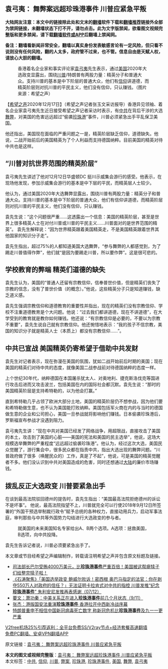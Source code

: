  <h2>袁弓夷： 舞弊案远超珍珠港事件 川普应紧急平叛</h2> <p class="notice"><b>大陆网友注意：本文中的链接除此处和文末的<a href="https://github.com/bannedbook/fanqiang" >翻墙</a>软件下载和<a href="https://github.com/killgcd/justmysocks/blob/master/README.md">翻墙推荐</a>链接外全部为禁网链接，未翻墙状态下打不开，请勿点击。此为文字版禁闻，欲看图文视频完整版和更多禁闻，请下载<a href="https://github.com/bannedbook/fanqiang">翻墙软件或APP</a>后翻墙上禁闻网。</p><p>备注：翻墙看新闻非常安全，翻墙以真实身份发表敏感言论有一定风险，但只看不说则没有任何风险，翻的人太多，政府管不过来，也不管。信息自由是天赋人权，请放心大胆的翻墙。</b></p>  <div class="entry"> <figure><figcaption>香港着名企业家和事实评论家<a href="https://www.bannedbook.org/bnews/tag/%e8%a2%81%e5%bc%93%e5%a4%b7/" class="st_tag internal_tag" rel="tag" title="标签 袁弓夷 下的日志">袁弓夷</a>先生表示，通过<a href="https://www.bannedbook.org/bnews/tag/%e7%be%8e%e5%9b%bd/" class="st_tag internal_tag" rel="tag" title="标签 美国 下的日志">美国</a>2020年大选政变显露出，围绕<a href="https://www.bannedbook.org/bnews/tag/%e5%b7%9d%e6%99%ae/" class="st_tag internal_tag" rel="tag" title="标签 川普 下的日志">川普</a>/特朗普有两股力量：精英分子和普通大众。支持川普的基本是中下阶层的普通大众，他们有<a href="https://www.bannedbook.org/bnews/tag/%e4%bf%a1%e4%bb%b0/" class="st_tag internal_tag" rel="tag" title="标签 信仰 下的日志">信仰</a>讲道德，而精英阶层则对抗川普的平民主义，他们没有信仰，只认赚钱。（图片来源：希望之声）</figcaption></figure> <p>【<span class='wp_keywordlink_affiliate'><a href="https://www.soundofhope.org" title="希望之声" target="_blank">希望之声</a></span>2020年12月17日】（希望之声记者张玉文采访报导）香港异见领袖、着名企业家袁弓夷先生近日接受希望之声记者采访时表示，有<a href="https://www.bannedbook.org/bnews/tag/%e4%b8%ad%e5%85%b1/" class="st_tag internal_tag" rel="tag" title="标签 中共 下的日志">中共</a>在背后干涉的大选<a href="https://www.bannedbook.org/bnews/tag/%E8%88%9E%E5%BC%8A/" class="st_tag internal_tag" rel="tag" title="标签 舞弊 下的日志">舞弊</a>，对美国的危害远远超过“偷袭<a href="https://www.bannedbook.org/bnews/tag/%e7%8f%8d%e7%8f%a0%e6%b8%af/" class="st_tag internal_tag" rel="tag" title="标签 珍珠港 下的日志">珍珠港</a>”事件，川普必须紧急出手平乱保卫美国。</p> <p>他还指出，美国现在面临的严重问题之一是，精英阶层缺乏信仰，道德缺失。他说，二战开始前后的美国精英为了个人利益而支持德国纳粹。目前美国的精英对待中共也是这样。</p> <h2>“川普对抗世界范围的精英阶层”</h2> <p>袁弓夷先生讲述了他对12月12日华盛顿DC 挺川示威集会游行的感受。他表示，在现场他发现，参加示威集会游行的基本是中下层的平民，而精英层人士较少。</p> <p>他认为，通过美国2020年大选舞弊显露出，围绕川普有两股力量：精英分子和普通大众。支持川普的基本是中下阶层的普通大众，他们有信仰讲道德，而精英阶层则对抗川普的平民主义，他们没有信仰，只认赚钱。</p>  <p>袁先生说：“这个问题很严重……这透露出一个信息：美国的精英阶层，甚至是世界上很多精英人士在对付川普或川普的平民主义……川普面对的是世界范围的精英”。 袁先生解释说：“因为世界精英跟着美国精英走，不是美国精英跟着世界其他国家的知识分子走”。</p> <p>袁先生指出，超过75%的人都知道美国大选舞弊，“参与舞弊的人都感觉到，为了踢走川普值得作弊”，他们就“是因为要踢走川普，所以要作弊”。这是很可悲的。</p> <h2>学校教育的弊端 精英们道德的缺失</h2> <p>袁先生认为，美国的“普通人还留有宗教信仰，信奉普世价值，但是精英们丧失了宗教的信念，没有了普世价值（的概念）。”他说，这些精英分子只是知道赚钱，缺乏道义感。</p> <p>袁先生强调宗教信仰和道德教育的重要性并指出，现在的精英们没有宗教信仰、学校不注重道德教育是个大问题。他说：“过去我们都讲道德，现在不讲道德”，在大学受到的教育就是教你如何赚钱。他还说：“有宗教信仰是必要的，不要以为宗教不重要”，袁先生说自己就有宗教信仰。他还惋惜地表示：“我的孩子不信宗教，美国的知识分子就是精英人士（本质上）都没有宗教信仰……”。</p>  <h2>中共已宣战 美国精英仍寄希望于借助中共发财</h2> <p>袁先生对记者表示，现在弥漫在美国的氛围，犹如二战开始前后时期的美国；现在美国的精英们对待中共的态度，就像美国二战参战前对待德国纳粹的态度一样。</p> <p>上个世纪30年代，纳粹德国在本国屠杀犹太人、对奥地利、捷克斯洛伐克等国进行攻击后进而又攻击波兰，包括美国在内的国际社会都沉默。袁先生说：“那时的美国精英阶层是支持希特勒的，以为他会打赢。”</p> <p>直到希特勒几乎占领了欧洲大部分土地，美国的精英阶层仍不想参战，因为他们要和希特勒做生意，也不认为美国能打败纳粹。美国包括军火商在内的与当时的德国做生意的企业和公司担心，美国一旦参战就将影响他们赚钱。日本偷袭珍珠港后，罗斯福宣布参战才没遇到阻力。</p> <p>袁弓夷先生讲：“现在中共对美国已经发了网络战争，用超限战，直接攻击了美国的本土，攻击到了美国的心脏——美国的宪法和美国的民主选举”，他说，这场大规模选举舞弊的严重程度“远远超过偷袭珍珠港”。他认为，经过这次大选，美国民众觉醒了，游行集会中，很多民众都在指责中共，指出大选出现的舞弊问题。“川普政府做了很多（唤醒民众的）工作，真是了不起”，他说，可是美国的精英觉醒者不多。他们没认识到中共对美国造成的危害，同时还想通过<span class='wp_keywordlink_affiliate'><a href="https://www.bannedbook.org/" title="大陆" target="_blank">大陆</a></span>的廉价市场赚钱。</p>  <h2>拨乱反正大选政变 川普要紧急出手</h2> <p>在谈到最高法院驳回德州的提告时，袁先生指出：“美国最高法院拒绝德州的诉讼不是坏事”。 他说，最高法院指望不上，川普就完全可以行使2018年9月12日所签署的“外国干预选举制裁行政令”赋予总统的各种权力，直接动用兵力，启动军事法庭，审判那些与中共等外国势力勾结进行大选政变的参与者。</p> <figure><figcaption>就美国的未来美国知名专家给出A、B两个选项。A选项：拯救美国，B选项，向中共投降。</figcaption></figure> <p>袁先生告诉记者说，川普必须要紧急出手了。</p> <p>本文章或节目经希望之声编辑制作，转载请注明希望之声并包含原文标题及链接。</p> <ul class='op-related-articles' title='相关阅读'> <li><a href='https://www.bannedbook.org/bnews/bannedvideo/20201214/1447640.html' target='_blank'>司法部长巴尔受贿4000万美元，比<b>珍珠港事件</b>严重百倍！美国被这帮瘪犊子们给整完犊子啦！</a></li> <li><a href='https://www.bannedbook.org/bnews/bannedvideo/20201208/1443798.html' target='_blank'>《石涛聚焦》「美国选举政变 鲍威尔败诉！密西根 奥巴马指定的法官：你在剥夺550万人对政府的信任？」无法证明卡拉肯式对中共的指控 川普发推“纪念<b>珍珠港事件</b>” 朱利安尼发推再表感谢（07/12）</a></li> <li><a href='https://www.bannedbook.org/bnews/bannedvideo/20200911/1394804.html' target='_blank'>要文：萧功秦：中美关系正在进入<b>珍珠港事件</b>前几个月状态（9/11）</a></li> <li><a href='https://www.bannedbook.org/bnews/baitai/20200701/1354149.html' target='_blank'>张杰：港版国安法重演<b>珍珠港事件</b> 香港拉开中西新冷战序幕</a></li> <li><a href='https://www.bannedbook.org/bnews/worldnews/usa/20200507/1324043.html' target='_blank'>特朗普重申不相信中国新冠病毒死亡数字 称新冠危机比<b>珍珠港事件</b>及九一一更严重</a></li> </ul> <p class="texttj"> <a href="https://github.com/bannedbook/fanqiang/wiki/V2ray%E6%9C%BA%E5%9C%BA" target="_blank">V2free机场25%引荐返利：全平台免费SS/V2ray节点+经济套餐高速翻墙</a><br/> <a href="https://github.com/bannedbook/fanqiang/wiki/%E7%A6%81%E9%97%BB%E7%BD%91%E5%AE%89%E5%8D%93%E7%BF%BB%E5%A2%99%E6%96%B0%E9%97%BBAPP" target="_blank">免费PC翻墙、安卓VPN翻墙APP</a></p><p>原文链接：<a class="src_link"  href="https://www.soundofhope.org/post/454798" target="_blank">袁弓夷： 舞弊案远超珍珠港事件 川普应紧急平叛</a></p> <a name='sharetosocial'></a>       <div><b>本文的图文或视频完整版</b>：<a href='https://www.bannedbook.org/bnews/comments/20201218/1450290.html'>袁弓夷： 舞弊案远超珍珠港事件 川普应紧急平叛</a></div>  </div><!--END ENTRY--> <div class="postfooter"> <div>本文标签：<a href="https://www.bannedbook.org/bnews/tag/%e4%b8%ad%e5%85%b1/" rel="tag">中共</a>, <a href="https://www.bannedbook.org/bnews/tag/%e4%bf%a1%e4%bb%b0/" rel="tag">信仰</a>, <a href="https://www.bannedbook.org/bnews/tag/%e5%b7%9d%e6%99%ae/" rel="tag">川普</a>, <a href="https://www.bannedbook.org/bnews/tag/%E5%BC%8A%E6%A1%88/" rel="tag">弊案</a>, <a href="https://www.bannedbook.org/bnews/tag/%e7%8f%8d%e7%8f%a0%e6%b8%af/" rel="tag">珍珠港</a>, <a href="https://www.bannedbook.org/bnews/tag/%e7%8f%8d%e7%8f%a0%e6%b8%af%e4%ba%8b%e4%bb%b6/" rel="tag">珍珠港事件</a>, <a href="https://www.bannedbook.org/bnews/tag/%e7%be%8e%e5%9b%bd/" rel="tag">美国</a>, <a href="https://www.bannedbook.org/bnews/tag/%E8%88%9E%E5%BC%8A/" rel="tag">舞弊</a>, <a href="https://www.bannedbook.org/bnews/tag/%e8%a2%81%e5%bc%93%e5%a4%b7/" rel="tag">袁弓夷</a></div>  </div><!--END POSTFOOTER--> 